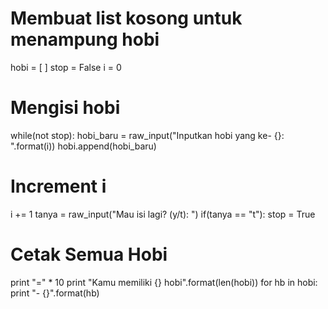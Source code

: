 # Membuat list kosong untuk menampung hobi
hobi = [ ]
stop = False
i = 0

# Mengisi hobi
while(not stop):
hobi_baru = raw_input("Inputkan hobi yang ke- {}: ".format(i))
hobi.append(hobi_baru)

# Increment i
i += 1
tanya = raw_input("Mau isi lagi? (y/t): ")
if(tanya == "t"):
stop = True

# Cetak Semua Hobi
print "=" * 10
print "Kamu memiliki {} hobi".format(len(hobi))
for hb in hobi:
print "- {}".format(hb)
